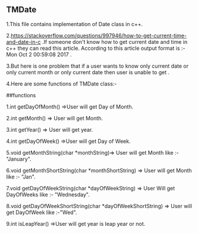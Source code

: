 ## TMDate
1.This file contains implementation of Date class in c++. 

2.https://stackoverflow.com/questions/997946/how-to-get-current-time-and-date-in-c  .If someone don't know how to get current date and time in c++ they can read this article.
According to this article output format is :- Mon Oct  2 00:59:08 2017 .

3.But here is one problem that if a user wants to know only current date or only current month or only current date then user is unable to get .

4.Here are some functions of TMDate class:-

##functions

1.int getDayOfMonth() =>User will get Day of Month.

2.int getMonth() => User will get Month.

3.int getYear() => User will get year.

4.int getDayOfWeek() =>User will get Day of Week.

5.void getMonthString(char *monthString)=> User will get Month like :- "January".

6.void getMonthShortString(char *monthShortString) => User will get Month like :- "Jan".

7.void getDayOfWeekString(char *dayOfWeekString) => User Will get DayOfWeeks like :- "Wednesday".

8.void getDayOfWeekShortString(char *dayOfWeekShortString) => User will get DayOfWeek like :-"Wed".

9.int isLeapYear() =>User will get year is leap year or not.
 
